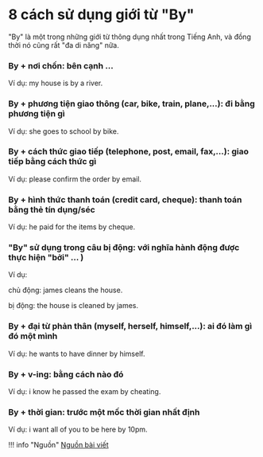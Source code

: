# 8 cách sử dụng giới từ "By" 

"By" là một trong những giới từ thông dụng nhất trong Tiếng Anh, và đồng thời nó cũng rất "đa di năng" nữa.

### By + nơi chốn: bên cạnh ...

Ví dụ: my house is by a river.

### By + phương tiện giao thông (car, bike, train, plane,...): đi bằng phương tiện gì

Ví dụ: she goes to school by bike.

### By + cách thức giao tiếp (telephone, post, email, fax,...): giao tiếp bằng cách thức gì

Ví dụ: please confirm the order by email.

### By + hình thức thanh toán (credit card, cheque): thanh toán bằng thẻ tín dụng/séc

Ví dụ: he paid for the items by cheque.

### "By" sử dụng trong câu bị động: với nghĩa hành động được thực hiện "bởi" ... )

Ví dụ:

chủ động: james cleans the house.

bị động: the house is cleaned by james.

### By + đại từ phản thân (myself, herself, himself,...): ai đó làm gì đó một mình

Ví dụ: he wants to have dinner by himself.

### By + v-ing: bằng cách nào đó

Ví dụ: i know he passed the exam by cheating.

### By + thời gian: trước một mốc thời gian nhất định

Ví dụ: i want all of you to be here by 10pm.

!!! info "Nguồn"
    [Nguồn bài viết](https://www.facebook.com/englishefa.com.vn/posts/2715709715331911/)